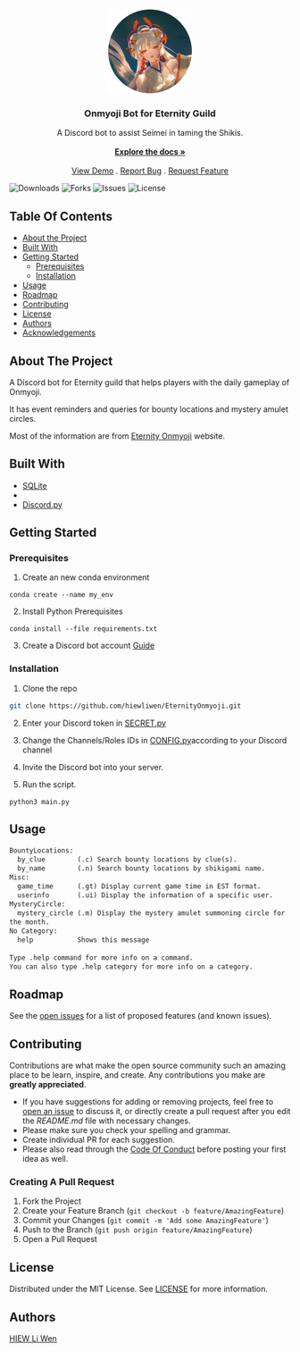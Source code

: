 <br/>
<p align="center">
  <a href="https://github.com/hiewliwen/EternityOnmyoji">
    <img src="images/Shiranui.png" alt="Logo" width="150" height="150">
  </a>

  <h3 align="center">Onmyoji Bot for Eternity Guild</h3>

  <p align="center">
    A Discord bot to assist Seimei in taming the Shikis.
    <br/>
    <br/>
    <a href="https://github.com/hiewliwen/EternityOnmyoji"><strong>Explore the docs »</strong></a>
    <br/>
    <br/>
    <a href="https://github.com/hiewliwen/EternityOnmyoji">View Demo</a>
    .
    <a href="https://github.com/hiewliwen/EternityOnmyoji/issues">Report Bug</a>
    .
    <a href="https://github.com/hiewliwen/EternityOnmyoji/issues">Request Feature</a>
  </p>
</p>

![Downloads](https://img.shields.io/github/downloads/hiewliwen/EternityOnmyoji/total) ![Forks](https://img.shields.io/github/forks/hiewliwen/EternityOnmyoji?style=social) ![Issues](https://img.shields.io/github/issues/hiewliwen/EternityOnmyoji) ![License](https://img.shields.io/github/license/hiewliwen/EternityOnmyoji) 

## Table Of Contents

* [About the Project](#about-the-project)
* [Built With](#built-with)
* [Getting Started](#getting-started)
  * [Prerequisites](#prerequisites)
  * [Installation](#installation)
* [Usage](#usage)
* [Roadmap](#roadmap)
* [Contributing](#contributing)
* [License](#license)
* [Authors](#authors)
* [Acknowledgements](#acknowledgements)

## About The Project

A Discord bot for Eternity guild that helps players with the daily gameplay of Onmyoji. 

It has event reminders and queries for bounty locations and mystery amulet circles. 

Most of the information are from [Eternity Onmyoji](https://onmyojiguide.com/) website. 

## Built With



* [SQLite](https://www.sqlite.org/index.html)
* []()
* [Discord.py](https://github.com/Rapptz/discord.py)

## Getting Started


### Prerequisites

1. Create an new conda environment
```
conda create --name my_env
```

2. Install Python Prerequisites
```
conda install --file requirements.txt
```

3. Create a Discord bot account
[Guide](https://discordpy.readthedocs.io/en/stable/discord.html)

### Installation

1. Clone the repo

```sh
git clone https://github.com/hiewliwen/EternityOnmyoji.git
```

2. Enter your Discord token in [SECRET.py](SECRET.py)

3. Change the Channels/Roles IDs in [CONFIG.py](CONFIG.py)according to your Discord channel

4. Invite the Discord bot into your server. 

5. Run the script. 
```
python3 main.py
```

## Usage

```
BountyLocations:
  by_clue        (.c) Search bounty locations by clue(s).
  by_name        (.n) Search bounty locations by shikigami name.
Misc:
  game_time      (.gt) Display current game time in EST format.
  userinfo       (.ui) Display the information of a specific user.
MysteryCircle:
  mystery_circle (.m) Display the mystery amulet summoning circle for the month.
​No Category:
  help           Shows this message

Type .help command for more info on a command.
You can also type .help category for more info on a category.
```

## Roadmap

See the [open issues](https://github.com/hiewliwen/EternityOnmyoji/issues) for a list of proposed features (and known issues).

## Contributing

Contributions are what make the open source community such an amazing place to be learn, inspire, and create. Any contributions you make are **greatly appreciated**.
* If you have suggestions for adding or removing projects, feel free to [open an issue](https://github.com/hiewliwen/EternityOnmyoji/issues/new) to discuss it, or directly create a pull request after you edit the *README.md* file with necessary changes.
* Please make sure you check your spelling and grammar.
* Create individual PR for each suggestion.
* Please also read through the [Code Of Conduct](https://github.com/hiewliwen/EternityOnmyoji/blob/main/CODE_OF_CONDUCT.md) before posting your first idea as well.

### Creating A Pull Request

1. Fork the Project
2. Create your Feature Branch (`git checkout -b feature/AmazingFeature`)
3. Commit your Changes (`git commit -m 'Add some AmazingFeature'`)
4. Push to the Branch (`git push origin feature/AmazingFeature`)
5. Open a Pull Request

## License

Distributed under the MIT License. See [LICENSE](https://github.com/hiewliwen/EternityOnmyoji/blob/main/LICENSE.md) for more information.

## Authors

[HIEW Li Wen](https://github.com/hiewliwen/)


